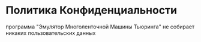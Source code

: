 # Политика Конфиденциальности

программа "Эмулятор Многоленточной Машины Тьюринга" не собирает никаких пользовательских данных
